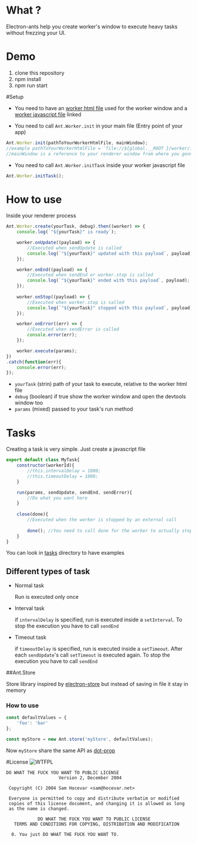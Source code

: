 # What ?
Electron-ants help you create worker's window to execute heavy tasks without frezzing your UI.

# Demo

1. clone this repository
2. npm install
3. npm run start

#Setup
- You need to have an [worker html file](/tests/example/worker/worker.html) used for the worker window 
and a [worker javascript file](tests/example/worker/worker.js) linked

- You need to call `Ant.Worker.init` in your main file (Entry point of your app)
```javascript
Ant.Worker.init(pathToYourWorkerHtmlFile, mainWindow);
//example pathToYourWorkerHtmlFile = `file://${global.__ROOT }/worker/index.html`;
//mainWindow is a reference to your renderer window from where you gonna call your workers
```

- You need to call `Ant.Worker.initTask` inside your worker javascript file
```javascript
Ant.Worker.initTask();
```

# How to use

Inside your renderer process
```javascript
Ant.Worker.create(yourTask, debug).then((worker) => {
    console.log(`"${yourTask}" is ready`);

    worker.onUpdate((payload) => {
        //Executed when sendUpdate is called
        console.log(`"${yourTask}" updated with this payload`, payload);
    });

    worker.onEnd((payload) => {
        //Executed when sendEnd or worker.stop is called
        console.log(`"${yourTask}" ended with this payload`, payload);
    });
    
    worker.onStop((payload) => {
        //Executed when worker.stop is called
        console.log(`"${yourTask}" stopped with this payload`, payload);
    });

    worker.onError((err) => {
        //Executed when sendError is called
        console.error(err);
    });

    worker.execute(params);
})
.catch(function(err){
    console.error(err);
});
```

- `yourTask` (strin) path of your task to execute, relative to the worker html file
- `debug` (boolean) if true show the worker window and open the devtools window too
- `params` (mixed) passed to your task's run method

# Tasks

Creating a task is very simple. Just create a javascript file
```javascript
export default class MyTask{
    constructor(workerId){
        //this.intervalDelay = 1000;
        //this.timeoutDelay = 1000;
    }

    run(params, sendUpdate, sendEnd, sendError){
        //Do what you want here
    }
    
    close(done){
        //Executed when the worker is stopped by an external call
        
        done(); //You need to call done for the worker to actually stop and close the window
    }
}
```
You can look in [tasks](/tests/example/worker/tasks) directory to have examples

## Different types of task

- Normal task

    Run is executed only once
    
- Interval task

    if `intervalDelay` is specified, run is executed inside a `setInterval`. 
    To stop the execution you have to call `sendEnd`
    
- Timeout task

    if `timeoutDelay` is specified, run is executed inside a `setTimeout`.
    After each `sendUpdate`'s call `setTimeout` is executed again.
    To stop the execution you have to call `sendEnd`
    
    
##Ant.Store

Store library inspired by [electron-store](https://github.com/sindresorhus/electron-store) but instead of saving in file it stay in memory

### How to use

```javascript
const defaultValues = {
    'foo': 'bar'
};

const myStore = new Ant.store('myStore', defaultValues);
```

Now `myStore` share the same API as [dot-prop](https://github.com/sindresorhus/dot-prop)

#License ![WTFPL](http://www.wtfpl.net/wp-content/uploads/2012/12/wtfpl-badge-4.png)

```
DO WHAT THE FUCK YOU WANT TO PUBLIC LICENSE
                    Version 2, December 2004

 Copyright (C) 2004 Sam Hocevar <sam@hocevar.net>

 Everyone is permitted to copy and distribute verbatim or modified
 copies of this license document, and changing it is allowed as long
 as the name is changed.

            DO WHAT THE FUCK YOU WANT TO PUBLIC LICENSE
   TERMS AND CONDITIONS FOR COPYING, DISTRIBUTION AND MODIFICATION

  0. You just DO WHAT THE FUCK YOU WANT TO.
```